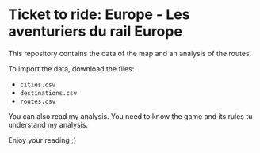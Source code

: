 # Ticket to ride: Europe - Les aventuriers du rail Europe

This repository contains the data of the map and an analysis of the routes.

To import the data, download the files:
- ```cities.csv```
- ```destinations.csv```
- ```routes.csv```

You can also read my analysis. You need to know the game and its rules tu understand my analysis.

Enjoy your reading ;)
